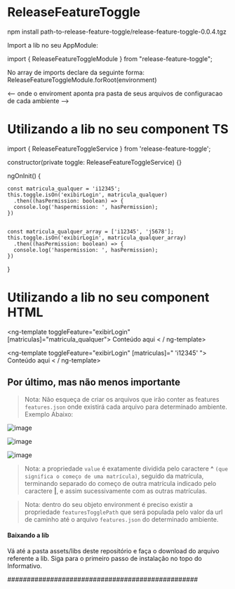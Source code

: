 # ReleaseFeatureToggle

npm install path-to-release-feature-toggle/release-feature-toggle-0.0.4.tgz

Import a lib no seu AppModule:

import { ReleaseFeatureToggleModule } from "release-feature-toggle";

No array de imports declare da seguinte forma: 
ReleaseFeatureToggleModule.forRoot(environment) 

<-- onde o enviroment aponta pra pasta de seus arquivos de configuracao de cada ambiente -->

# Utilizando a lib no seu component TS

import { ReleaseFeatureToggleService } from 'release-feature-toggle';

constructor(private toggle: ReleaseFeatureToggleService) {}

ngOnInit() {

    const matricula_qualquer = 'i12345';
    this.toggle.isOn('exibirLogin', matricula_qualquer)
      .then((hasPermission: boolean) => {
      console.log('haspermission: ', hasPermission);
    })
    
    
    const matricula_qualquer_array = ['i12345', 'j5678'];
    this.toggle.isOn('exibirLogin', matricula_qualquer_array)
      .then((hasPermission: boolean) => {
      console.log('haspermission: ', hasPermission);
    })
    
}

# Utilizando a lib no seu component HTML


<ng-template toggleFeature="exibirLogin" [matriculas]="matricula_qualquer"> 
    Conteúdo aqui
< / ng-template>    

  
<ng-template toggleFeature="exibirLogin" [matriculas]=" 'i12345' "> 
    Conteúdo aqui
< / ng-template> 


## Por último, mas não menos importante

> Nota: Não esqueça de criar os arquivos que irão conter as features `features.json` onde existirá cada arquivo para determinado ambiente. Exemplo Abaixo: 


![image](https://user-images.githubusercontent.com/34343165/127925157-3b23ff27-a75b-47c9-bdcd-6fcb7867675f.png)

![image](https://user-images.githubusercontent.com/34343165/127925260-83ddcd97-4eb2-4c4e-80bb-027b253eadbf.png)

![image](https://user-images.githubusercontent.com/34343165/127935417-f328693e-5ea7-45e9-af1d-aaf2502aae85.png)

  > Nota: a propriedade `value` é exatamente dividida pelo caractere <strong>^</strong> `(que significa o começo de uma matrícula)`, seguido da matrícula, terminando separado do começo de outra matrícula indicado pelo caractere <strong>|</strong>, e assim sucessivamente com as outras matrículas.
 
> Nota: dentro do seu objeto environment é preciso existir a propriedade `featuresTogglePath` que será populada pelo valor da url de caminho até o
arquivo `features.json` do determinado ambiente.


  
  #### Baixando a lib ####
  
  Vá até a pasta assets/libs deste repositório e faça o download do arquivo referente a lib.
  Siga para o primeiro passo de instalação no topo do Informativo.
  
  #################################################

